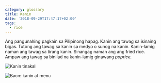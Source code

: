```yaml
---
category: glossary
title: Kanin
date: '2018-09-29T17:47:17+02:00'
tags:
  - rice
---
```

Ang pangunahing pagkain sa Pilipinong hapag. Kanin ang tawag sa isinaing bigas. Tutong ang tawag sa kanin sa medyo o sunog na kanin. Kanin-lamig naman ang tawag sa tirang kanin. Sinangag naman ang ang fried rice. Ampaw ang tawag sa binilad na kanin-lamig ginawang _poprice._

![Kanin tinakal](/kanin-cups.jpg)

![Baon: kanin at menu](/baon-kanin-menudo.jpg)
